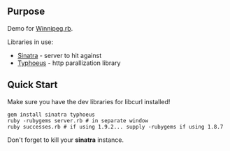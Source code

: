 ## Purpose
Demo for [Winnipeg.rb](http://winnipegrb.org).

Libraries in use:

 * [Sinatra](http://www.sinatrarb.com/) - server to hit against
 * [Typhoeus](https://github.com/dbalatero/typhoeus) - http parallization library

## Quick Start

Make sure you have the dev libraries for libcurl installed!

```shell
gem install sinatra typhoeus
ruby -rubygems server.rb # in separate window
ruby successes.rb # if using 1.9.2... supply -rubygems if using 1.8.7
```

Don't forget to kill your **sinatra** instance.


